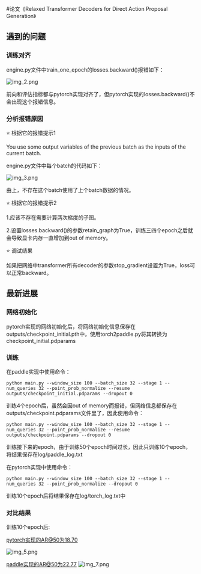 #论文《Relaxed Transformer Decoders for Direct Action Proposal Generation》


## 遇到的问题
### 训练对齐

engine.py文件中train_one_epoch的losses.backward()报错如下：

![img_2.png](img_2.png)

前向和评估指标都与pytorch实现对齐了，但pytorch实现的losses.backward()不会出现这个报错信息。

### 分析报错原因

⭐ 根据它的报错提示1

You use some output variables of the previous batch as the inputs of the current batch.

engine.py文件中每个batch的代码如下：

![img_3.png](img_3.png)

由上，不存在这个batch使用了上个batch数据的情况。

⭐ 根据它的报错提示2

1.应该不存在需要计算两次梯度的子图。

2.设置losses.backward()的参数retain_graph为True，训练三四个epoch之后就会导致显卡内存一直增加到out of memory。

⭐ 调试结果

如果把网络中transformer所有decoder的参数stop_gradient设置为True，loss可以正常backward。

## 最新进展

### 网络初始化

pytorch实现的网络初始化后，将网络初始化信息保存在outputs/checkpoint_initial.pth中，使用torch2paddle.py将其转换为checkpoint_initial.pdparams


### 训练

在paddle实现中使用命令：

`python main.py --window_size 100 --batch_size 32 --stage 1 --num_queries 32 --point_prob_normalize --resume outputs/checkpoint_initial.pdparams --dropout 0`

训练4个epoch后，虽然会因out of memory而报错，但网络信息都保存在outputs/checkpoint.pdparams文件里了，因此使用命令：

`python main.py --window_size 100 --batch_size 32 --stage 1 --num_queries 32 --point_prob_normalize --resume outputs/checkpoint.pdparams --dropout 0`

训练接下来的epoch，由于训练50个epoch时间过长，因此只训练10个epoch，将结果保存在log/paddle_log.txt


在pytorch实现中使用命令：

`python main.py --window_size 100 --batch_size 32 --stage 1 --num_queries 32 --point_prob_normalize --dropout 0`

训练10个epoch后将结果保存在log/torch_log.txt中

### 对比结果

训练10个epoch后:

pytorch实现的AR@50为18.70

![img_5.png](img_5.png)



paddle实现的AR@50为22.77
![img_7.png](img_7.png)

